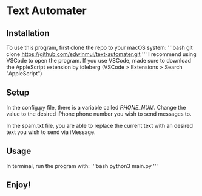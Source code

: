 # Text Automater

## Installation

To use this program, first clone the repo to your macOS system:
'''bash
git clone https://github.com/edwinmui/text-automater.git
'''
I recommend using VSCode to open the program. If you use VSCode, made sure to 
download the AppleScript extension by idleberg (VSCode > Extensions > Search "AppleScript")

## Setup
In the config.py file, there is a variable called *PHONE_NUM*. Change the value
to the desired iPhone phone number you wish to send messages to.

In the spam.txt file, you are able to replace the current text with an desired text
you wish to send via iMessage.

## Usage
In terminal, run the program with:
'''bash
python3 main.py
'''

## Enjoy!